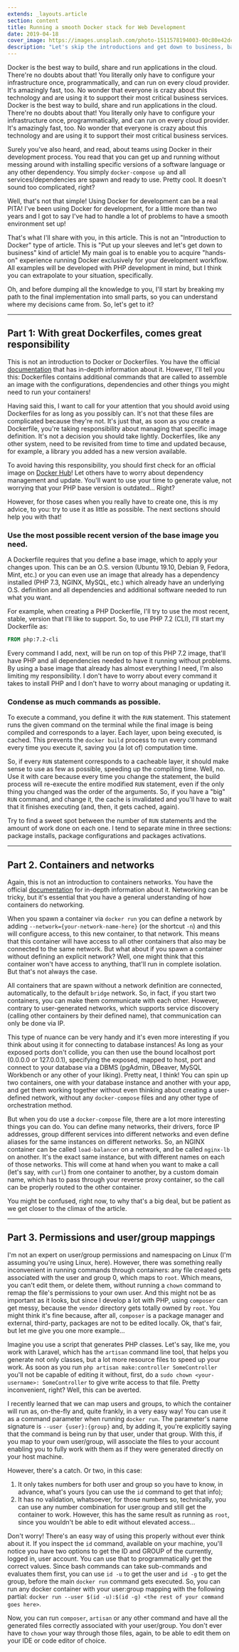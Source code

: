 ```yaml
---
extends: _layouts.article
section: content
title: Running a smooth Docker stack for Web Development
date: 2019-04-18
cover_image: https://images.unsplash.com/photo-1511578194003-00c80e42dc9b?ixlib=rb-1.2.1&ixid=eyJhcHBfaWQiOjEyMDd9&auto=format&fit=crop&w=1350&q=80
description: "Let's skip the introductions and get down to business, baby!"
---
```

Docker is the best way to build, share and run applications in the cloud. There're no doubts about that! You literally only have to configure your infrastructure once, programmatically, and can run on every cloud provider. It's amazingly fast, too. No wonder that everyone is crazy about this technology and are using it to support their most critical business services. Docker is the best way to build, share and run applications in the cloud. There're no doubts about that! You literally only have to configure your infrastructure once, programmatically, and can run on every cloud provider. It's amazingly fast, too. No wonder that everyone is crazy about this technology and are using it to support their most critical business services.

Surely you've also heard, and read, about teams using Docker in their development process. You read that you can get up and running without messing around with installing specific versions of a software language or any other dependency. You simply `docker-compose up` and all services/dependencies are spawn and ready to use. Pretty cool. It doesn't sound too complicated, right?

Well, that's not that simple! Using Docker for development can be a real PITA! I've been using Docker for development, for a little more than two years and I got to say I've had to handle a lot of problems to have a smooth environment set up!

That's what I'll share with you, in this article. This is not an "Introduction to Docker" type of article. This is "Put up your sleeves and let's get down to business" kind of article! My main goal is to enable you to acquire "hands-on" experience running Docker exclusively for your development workflow. All examples will be developed with PHP development in mind, but I think you can extrapolate to your situation, specifically.

Oh, and before dumping all the knowledge to you, I'll start by breaking my path to the final implementation into small parts, so you can understand where my decisions came from. So, let's get to it?

---

## Part 1: With great Dockerfiles, comes great responsibility 

This is not an introduction to Docker or Dockerfiles. You have the official [documentation](https://docs.docker.com/engine/reference/builder/) that has in-depth information about it. However, I'll tell you this: Dockerfiles contains additional commands that are called to assemble an image with the configurations, dependencies and other things you might need to run your containers!

Having said this, I want to call for your attention that you should avoid using Dockerfiles for as long as you possibly can. It's not that these files are complicated because they're not. It's just that, as soon as you create a Dockerfile, you're taking responsibility about managing that specific image definition. It's not a decision you should take lightly. Dockerfiles, like any other system, need to be revisited from time to time and updated because, for example, a library you added has a new version available.

To avoid having this responsibility, you should first check for an official image on [Docker Hub](https://hub.docker.com/)! Let others have to worry about dependency management and update. You'll want to use your time to generate value, not worrying that your PHP base version is outdated... Right?

However, for those cases when you really have to create one, this is my advice, to you: try to use it as little as possible. The next sections should help you with that!

### Use the most possible recent version of the base image you need.

A Dockerfile requires that you define a base image, which to apply your changes upon. This can be an O.S. version (Ubuntu 19.10, Debian 9, Fedora, Mint, etc.) or you can even use an image that already has a dependency installed (PHP 7.3, NGINX, MySQL, etc.) which already have an underlying O.S. definition and all dependencies and additional software needed to run what you want.

For example, when creating a PHP Dockerfile, I'll try to use the most recent, stable, version that I'll like to support. So, to use PHP 7.2 (CLI), I'll start my Dockerfile as:

```dockerfile
FROM php:7.2-cli
```

Every command I add, next, will be run on top of this PHP 7.2 image, that'll have PHP and all dependencies needed to have it running without problems. By using a base image that already has almost everything I need, I'm also limiting my responsibility. I don't have to worry about every command it takes to install PHP and I don't have to worry about managing or updating it.

### Condense as much commands as possible.

To execute a command, you define it with the `RUN` statement. This statement runs the given command on the terminal while the final image is being compiled and corresponds to a layer. Each layer, upon being executed, is cached. This prevents the `docker build` process to run every command every time you execute it, saving you (a lot of) computation time.

So, if every `RUN` statement corresponds to a cacheable layer, it should make sense to use as few as possible, speeding up the compiling time. Well, no. Use it with care because every time you change the statement, the build process will re-execute the entire modified `RUN` statement, even if the only thing you changed was the order of the arguments. So, if you have a "big" `RUN` command, and change it, the cache is invalidated and you'll have to wait that it finishes executing (and, then, it gets cached, again).

Try to find a sweet spot between the number of `RUN` statements and the amount of work done on each one. I tend to separate mine in three sections: package installs, package configurations and packages activations.

---

## Part 2. Containers and networks

Again, this is not an introduction to containers networks. You have the official [documentation](https://docs.docker.com/network/) for in-depth information about it. Networking can be tricky, but it's essential that you have a general understanding of how containers do networking.

When you spawn a container via `docker run` you can define a network by adding `--network={your-network-name-here}` (or the shortcut `-n`) and this will configure access, to this new container, to that network. This means that this container will have access to all other containers that also may be connected to the same network. But what about if you spawn a container without defining an explicit network? Well, one might think that this container won't have access to anything, that'll run in complete isolation. But that's not always the case.

All containers that are spawn without a network definition are connected, automatically, to the default `bridge` network. So, in fact, if you start two containers, you can make them communicate with each other. However, contrary to user-generated networks, which supports service discovery (calling other containers by their defined name), that communication can only be done via IP. 

This type of nuance can be very handy and it's even more interesting if you think about using it for connecting to database instances! As long as your exposed ports don't collide, you can then use the bound localhost port (0.0.0.0 or 127.0.0.1), specifying the exposed, mapped to host, port and connect to your database via a DBMS (pgAdmin, DBeaver, MySQL Workbench or any other of your liking). Pretty neat, I think! You can spin up two containers, one with your database instance and another with your app, and get them working together without even thinking about creating a user-defined network, without any `docker-compose` files and any other type of orchestration method.

But when you do use a `docker-compose` file, there are a lot more interesting things you can do. You can define many networks, their drivers, force IP addresses, group different services into different networks and even define aliases for the same instances on different networks. So, an NGINX container can be called `load-balancer` on a network, and be called `nginx-lb` on another. It's the exact same instance, but with different names on each of those networks. This will come at hand when you want to make a call (let's say, with `curl`) from one container to another, by a custom domain name, which has to pass through your reverse proxy container, so the call can be properly routed to the other container.

You might be confused, right now, to why that's a big deal, but be patient as we get closer to the climax of the article.

---

## Part 3. Permissions and user/group mappings

I'm not an expert on user/group permissions and namespacing on Linux (I'm assuming you're using Linux, here). However, there was something really inconvenient in running commands through containers: any file created gets associated with the user and group 0, which maps to `root`. Which means, you can't edit them, or delete them, without running a `chown` command to remap the file's permissions to your own user. And this might not be as important as it looks, but since I develop a lot with PHP, using `composer` can get messy, because the `vendor` directory gets totally owned by `root`. You might think it's fine because, after all, `composer` is a package manager and external, third-party, packages are not to be edited locally. Ok, that's fair, but let me give you one more example...

Imagine you use a script that generates PHP classes. Let's say, like me, you work with Laravel, which has the `artisan` command line tool, that helps you generate not only classes, but a lot more resource files to speed up your work. As soon as you run `php artisan make:controller SomeController` you'll not be capable of editing it without, first, do a `sudo chown <your-username>: SomeController` to give write access to that file. Pretty inconvenient, right? Well, this can be averted.

I recently learned that we can map users and groups, to which the container will run as, on-the-fly and, quite frankly, in a very easy way! You can use it as a command parameter when running `docker run`. The parameter's name signature is `--user {user}:{group}` and, by adding it, you're explicitly saying that the command is being run by that user, under that group. With this, if you map to your own user/group, will associate the files to your account enabling you to fully work with them as if they were generated directly on your host machine. 

However, there's a catch. Or two, in this case:
1. It only takes numbers for both user and group so you have to know, in advance, what's yours (you can use the `id` command to get that info);
2. It has no validation, whatsoever, for those numbers so, technically, you can use any number combination for user:group and still get the container to work. However, this has the same result as running as `root`, since you wouldn't be able to edit without elevated access...

Don't worry! There's an easy way of using this properly without ever think about it. If you inspect the `id` command, available on your machine, you'll notice you have two options to get the ID and GROUP of the currently, logged in, user account. You can use that to programmatically get the correct values. Since bash commands can take sub-commands and evaluates them first, you can use `id -u` to get the user and `id -g` to get the group, before the main `docker run` command gets executed. So, you can run any docker container with your user:group mapping with the following partial: `docker run --user $(id -u):$(id -g) <the rest of your command goes here>`.

Now, you can run `composer`, `artisan` or any other command and have all the generated files correctly associated with your user/group. You don't ever have to `chown` your way through those files, again, to be able to edit them on your IDE or code editor of choice.
